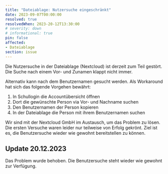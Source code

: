 ```yaml
---
title: "Dateiablage: Nutzersuche eingeschränkt"
date: 2023-09-07T00:00:00
resolved: true
resolvedWhen: 2023-20-12T13:30:00
# severity: down
# informational: true
pin: false 
affected:
- Dateiablage
section: issue
---
```


Die Nutzersuche in der Dateiablage (Nextcloud) ist derzeit zum Teil gestört. Die Suche nach einem Vor- und Zunamen klappt nicht immer.

Alternativ kann nach dem Benutzernamen gesucht werden. Als Workaround hat sich das folgende Vorgehen bewährt:

1. In Schullogin die Accountübersicht öffnen
2. Dort die gewünschte Person via Vor- und Nachname suchen
3. Den Benutzernamen der Person kopieren
4. In der Dateiablage die Person mit ihrem Benutzernamen suchen

Wir sind mit der Nextcloud GmbH im Austausch, um das Problem zu lösen. Die ersten Versuche waren leider nur teilweise von Erfolg gekrönt.
Ziel ist es, die Benutzersuche wieder wie gewohnt bereitstellen zu können.

## Update 20.12.2023

Das Problem wurde behoben. Die Benutzersuche steht wieder wie gewohnt zur Verfügung.
